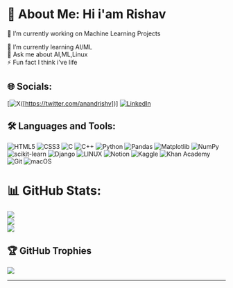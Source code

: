 # 💫 About Me: Hi i'am Rishav 
🔭 I’m currently working on Machine Learning Projects<br>

🌱 I’m currently learning AI/ML<br>💬 Ask me about AI,ML,Linux<br>⚡ Fun fact I think i've life <!-- <br>👯 I’m looking to collaborate in AI/ML -->

## 🌐 Socials:
[![X](https://img.shields.io/badge/X-%23000000.svg?style=for-the-badge&logo=X&logoColor=white)([https://twitter.com/anandrishv])] [![LinkedIn](https://img.shields.io/badge/LinkedIn-%230077B5.svg?logo=linkedin&logoColor=white)]( [https://linkedin.com/in/rishav-anand-28621525b/])
<!-- [![Twitter](https://img.shields.io/badge/Twitter-%231DA1F2.svg?logo=Twitter&logoColor=white)](https://twitter.com/RishavAnand1912)  -->
## 🛠️ Languages and Tools:
![HTML5](https://img.shields.io/badge/html5-%23E34F26.svg?style=for-the-badge&logo=html5&logoColor=white) ![CSS3](https://img.shields.io/badge/css3-%231572B6.svg?style=for-the-badge&logo=css3&logoColor=white) ![C](https://img.shields.io/badge/c-%2300599C.svg?style=for-the-badge&logo=c%2B%2B&logoColor=white) ![C++](https://img.shields.io/badge/c++-%231572B6.svg?style=for-the-badge&logo=c++3&logoColor=white) ![Python](https://img.shields.io/badge/python-3670A0?style=for-the-badge&logo=python&logoColor=ffdd54) ![Pandas](https://img.shields.io/badge/pandas-%231572B6.svg?style=for-the-badge&logo=pandas&logoColor=white) ![Matplotlib](https://img.shields.io/badge/Matplotlib-%23ffffff.svg?style=for-the-badge&logo=Matplotlib&logoColor=black) ![NumPy](https://img.shields.io/badge/numpy-%23013243.svg?style=for-the-badge&logo=numpy&logoColor=white) ![scikit-learn](https://img.shields.io/badge/scikit--learn-%23F7931E.svg?style=for-the-badge&logo=scikit-learn&logoColor=white)  ![Django](https://img.shields.io/badge/django-%23092E20.svg?style=for-the-badge&logo=django&logoColor=white) ![LINUX](https://img.shields.io/badge/Linux-FCC624?style=for-the-badge&logo=linux&logoColor=black) ![Notion](https://img.shields.io/badge/Notion-%23000000.svg?style=for-the-badge&logo=notion&logoColor=white) ![Kaggle](https://img.shields.io/badge/Kaggle-035a7d?style=for-the-badge&logo=kaggle&logoColor=white) ![Khan Academy](https://img.shields.io/badge/KhanAcademy-%2314BF96.svg?style=for-the-badge&logo=KhanAcademy&logoColor=white) ![Git](https://img.shields.io/badge/git-%23F05033.svg?style=for-the-badge&logo=git&logoColor=white) ![macOS](https://img.shields.io/badge/mac%20os-000000?style=for-the-badge&logo=macos&logoColor=F0F0F0)
# 📊 GitHub Stats:
![](https://github-readme-stats.vercel.app/api?username=rishv1912&theme=dark&hide_border=false&include_all_commits=false&count_private=false)<br/>
![](https://github-readme-streak-stats.herokuapp.com/?user=rishv1912&theme=dark&hide_border=false)<br/>
![](https://github-readme-stats.vercel.app/api/top-langs/?username=rishv1912&theme=dark&hide_border=false&include_all_commits=false&count_private=false&layout=compact)

## 🏆 GitHub Trophies
![](https://github-profile-trophy.vercel.app/?username=rishv1912&theme=onedark&no-frame=false&no-bg=true&margin-w=4)

<!-- ## 🐦 Latest Tweet
[![](https://gtce.itsvg.in/api?username=RishavAnand1912)](https://github.com/VishwaGauravIn/github-twitter-card-embed) -->

---
<!-- [![](https://visitcount.itsvg.in/api?id=rishv1912&icon=4&color=2)](https://visitcount.itsvg.in) -->

<!-- Proudly created with GPRM ( https://gprm.itsvg.in ) -->
